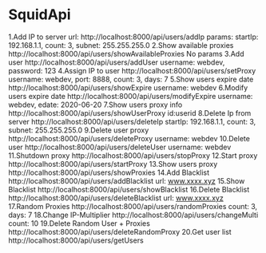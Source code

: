 # SquidApi
1.Add IP to server
url: http://localhost:8000/api/users/addIp
params: startIp: 192.168.1.1, count: 3, subnet: 255.255.255.0
2.Show available proxies
http://localhost:8000/api/users/showAvailableProxies
No params
3.Add user
http://localhost:8000/api/users/addUser
username: webdev, password: 123
4.Assign IP to user
http://localhost:8000/api/users/setProxy
username: webdev, port: 8888, count: 3, days: 7
5.Show users expire date
http://localhost:8000/api/users/showExpire
username: webdev
6.Modify users expire date
http://localhost:8000/api/users/modifyExpire
username: webdev, edate: 2020-06-20
7.Show users proxy info
http://localhost:8000/api/users/showUserProxy
id:userid
8.Delete Ip from server
http://localhost:8000/api/users/deleteIp
startIp: 192.168.1.1, count: 3, subnet: 255.255.255.0
9.Delete user proxy
http://localhost:8000/api/users/deleteProxy
username: webdev
10.Delete user
http://localhost:8000/api/users/deleteUser
username: webdev
11.Shutdown proxy
http://localhost:8000/api/users/stopProxy
12.Start proxy
http://localhost:8000/api/users/startProxy
13.Show users proxy
http://localhost:8000/api/users/showProxies
14.Add Blacklist
http://localhost:8000/api/users/addBlacklist
url: www.xxxx.xyz
15.Show Blacklist
http://localhost:8000/api/users/showBlacklist
16.Delete Blacklist
http://localhost:8000/api/users/deleteBlacklist
url: www.xxxx.xyz
17.Random Proxies
http://localhost:8000/api/users/randomProxies
count: 3, days: 7
18.Change IP-Multiplier
http://localhost:8000/api/users/changeMulti
count: 10
19.Delete Random User + Proxies
http://localhost:8000/api/users/deleteRandomProxy
20.Get user list
http://localhost:8000/api/users/getUsers
